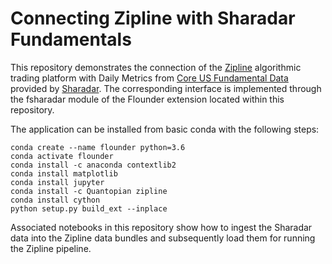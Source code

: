 # Connecting Zipline with Sharadar Fundamentals

This repository demonstrates the connection of the [Zipline](https://github.com/quantopian/zipline)
algorithmic trading platform
with Daily Metrics from [Core US Fundamental Data](https://www.quandl.com/databases/SF1/data)
provided by [Sharadar](https://www.quandl.com/publishers/sharadar). The corresponding
interface is implemented through the fsharadar module of the Flounder extension located
within this repository. 

The application can be installed from basic conda with the following steps:

    conda create --name flounder python=3.6
    conda activate flounder
    conda install -c anaconda contextlib2
    conda install matplotlib
    conda install jupyter
    conda install -c Quantopian zipline
    conda install cython
    python setup.py build_ext --inplace


Associated notebooks in this repository show how to ingest the Sharadar data into
the Zipline data bundles and subsequently load them for running the Zipline pipeline.




